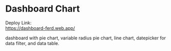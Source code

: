 # Dashboard Chart
Deploy Link:  
https://dashboard-ferd.web.app/

dashboard with pie chart, variable radius pie chart, line chart, datepicker for data filter, and data table.

